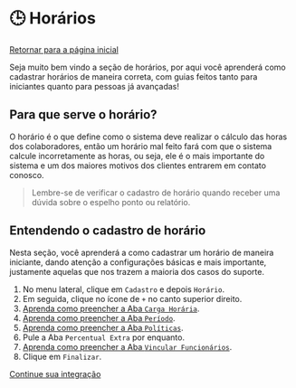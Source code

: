 # 🕒 Horários

[Retornar para a página inicial](../README.md)

Seja muito bem vindo a seção de horários, por aqui você aprenderá como cadastrar horários de maneira correta, com guias feitos tanto para iniciantes quanto para pessoas já avançadas!

## Para que serve o horário?

O horário é o que define como o sistema deve realizar o cálculo das horas dos colaboradores, então um horário mal feito fará com que o sistema calcule incorretamente as horas, ou seja, ele é o mais importante do sistema e um dos maiores motivos dos clientes entrarem em contato conosco.

>  Lembre-se de verificar o cadastro de horário quando receber uma dúvida sobre o espelho ponto ou relatório.

## Entendendo o cadastro de horário

Nesta seção, você aprenderá a como cadastrar um horário de maneira iniciante, dando atenção a configurações básicas e mais importante, justamente aquelas que nos trazem a maioria dos casos do suporte.

1. No menu lateral, clique em ```Cadastro``` e depois ```Horário```.
2. Em seguida, clique no ícone de ```+``` no canto superior direito.
3. [Aprenda como preencher a Aba ```Carga Horária```](./como-preencher/aba_carga_horaria.md).
4. [Aprenda como preencher a Aba ```Período```](./como-preencher/aba_periodo.md).
5. [Aprenda como preencher a Aba ```Políticas```](./como-preencher/aba_politicas.md).
6. Pule a Aba ```Percentual Extra``` por enquanto.
7. [Aprenda como preencher a Aba ```Vincular Funcionários```](./como-preencher/aba_vincular_funcionarios.md).
8. Clique em ```Finalizar```.


[Continue sua integração](../equipamentos/guia_de_comunicacao.md)